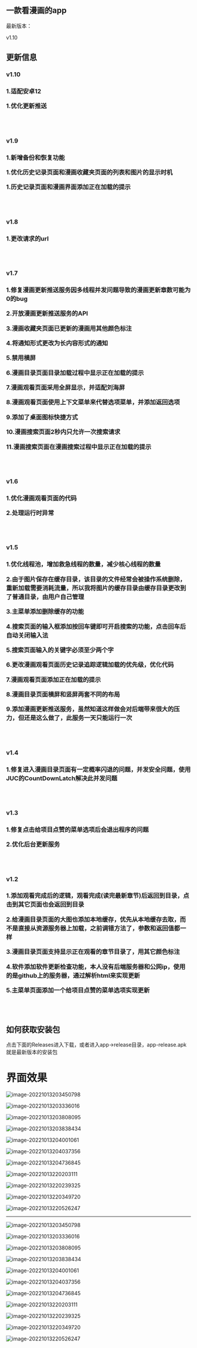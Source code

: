 ## 一款看漫画的app

最新版本：

<p id="12345678901234" class="12345678901234" cid="12345678901234">v1.10</p>



## 更新信息


### v1.10

<h3 id="1234567890v1.10">


<p>1.适配安卓12</p>
<p>1.优化更新推送</p>

</h3>



<br>

<br>


### v1.9

<h3 id="1234567890v1.9">


<p>1.新增备份和恢复功能</p>
<p>1.优化历史记录页面和漫画收藏夹页面的列表和图片的显示时机</p>
<p>1.历史记录页面和漫画界面添加正在加载的提示</p>

</h3>



<br>

<br>




### v1.8

<h3 id="1234567890v1.8">

<p>1.更改请求的url</p>


</h3>



<br>

<br>


### v1.7

<h3 id="1234567890v1.7">

<p>1.修复漫画更新推送服务因多线程并发问题导致的漫画更新章数可能为0的bug</p>

<p>2.开放漫画更新推送服务的API</p>

<p>3.漫画收藏夹页面已更新的漫画用其他颜色标注</p>

<p>4.将通知形式更改为长内容形式的通知</p>

<p>5.禁用横屏</p>

<p>6.漫画目录页面目录加载过程中显示正在加载的提示</p>

<p>7.漫画观看页面采用全屏显示，并适配刘海屏</p>

<p>8.漫画观看页面使用上下文菜单来代替选项菜单，并添加返回选项</p>

<p>9.添加了桌面图标快捷方式</p>

<p>10.漫画搜索页面2秒内只允许一次搜索请求</p>

<p>11.漫画搜索页面在漫画搜索过程中显示正在加载的提示</p>



</h3>



<br>

<br>




### v1.6

<h3 id="1234567890v1.6">

<p>1.优化漫画观看页面的代码</p>

<p>2.处理运行时异常</p>



</h3>



<br>

<br>



### v1.5


<h3 id="1234567890v1.5">

<p>1.优化线程池，增加救急线程的数量，减少核心线程的数量</p>

<p>2.由于图片保存在缓存目录，该目录的文件经常会被操作系统删除，重新加载需要消耗流量，所以我将图片的缓存目录由缓存目录更改到了普通目录，由用户自己管理</p>

<p>3.主菜单添加删除缓存的功能</p>

<p>4.搜索页面的输入框添加按回车键即可开启搜索的功能，点击回车后自动关闭输入法</p>

<p>5.搜索页面输入的关键字必须至少两个字</p>

<p>6.更改漫画观看页面历史记录追踪逻辑加载的优先级，优化代码</p>

<p>7.漫画观看页面添加正在加载的提示</p>

<p>8.漫画目录页面横屏和竖屏两套不同的布局</p>

<p>9.添加漫画更新推送服务，虽然知道这样做会对后端带来很大的压力，但还是这么做了，此服务一天只能运行一次</p>

</h3>


<br>

<br>




### v1.4


<h3 id="1234567890v1.4">

<p>1.修复进入漫画目录页面有一定概率闪退的问题，并发安全问题，使用JUC的CountDownLatch解决此并发问题</p>

</h3>


<br>

<br>

### v1.3


<h3 id="1234567890v1.3">

<p>1.修复点击给项目点赞的菜单选项后会退出程序的问题</p>

<p>2.优化后台更新服务</p>

</h3>


<br>

<br>

### v1.2

<h3 id="1234567890v1.2">

<p>1.添加观看完成后的逻辑，观看完成(读完最新章节)后返回到目录，点击到其它页面也会返回到目录</p>

<p>2.给漫画目录页面的大图也添加本地缓存，优先从本地缓存去取，而不是直接从资源服务器上加载，之前调错方法了，参数和返回值都一样</p>

<p>3.漫画目录页面支持显示正在观看的章节目录了，用其它颜色标注</p>

<p>4.软件添加软件更新检查功能，本人没有后端服务器和公网ip，使用的是github上的服务器，通过解析html来实现更新</p>

<p>5.主菜单页面添加一个给项目点赞的菜单选项实现更新</p>


</h3>

<br>

<br>

## 如何获取安装包

点击下面的Releases进入下载，或者进入app->release目录，app-release.apk就是最新版本的安装包



# 界面效果



![image-20221013203450798](img/readme/image-20221013203450798.png)



![image-20221013203336016](img/readme/image-20221013203336016.png)



![image-20221013203808095](img/readme/image-20221013203808095.png)



![image-20221013203838434](img/readme/image-20221013203838434.png)



![image-20221013204001061](img/readme/image-20221013204001061.png)



![image-20221013204037356](img/readme/image-20221013204037356.png)



![image-20221013204736845](img/readme/image-20221013204736845.png)



![image-20221013220203111](img/readme/image-20221013220203111.png)



![image-20221013220239325](img/readme/image-20221013220239325.png)



![image-20221013220349720](img/readme/image-20221013220349720.png)



![image-20221013220526247](img/readme/image-20221013220526247.png)




---

![image-20221013203450798](https://gitee.com/mao124/CartoonApp/raw/master/img/readme/image-20221013203450798.png)



![image-20221013203336016](https://gitee.com/mao124/CartoonApp/raw/master/img/readme/image-20221013203336016.png)



![image-20221013203808095](https://gitee.com/mao124/CartoonApp/raw/master/img/readme/image-20221013203808095.png)



![image-20221013203838434](https://gitee.com/mao124/CartoonApp/raw/master/img/readme/image-20221013203838434.png)



![image-20221013204001061](https://gitee.com/mao124/CartoonApp/raw/master/img/readme/image-20221013204001061.png)



![image-20221013204037356](https://gitee.com/mao124/CartoonApp/raw/master/img/readme/image-20221013204037356.png)



![image-20221013204736845](https://gitee.com/mao124/CartoonApp/raw/master/img/readme/image-20221013204736845.png)



![image-20221013220203111](https://gitee.com/mao124/CartoonApp/raw/master/img/readme/image-20221013220203111.png)



![image-20221013220239325](https://gitee.com/mao124/CartoonApp/raw/master/img/readme/image-20221013220239325.png)



![image-20221013220349720](https://gitee.com/mao124/CartoonApp/raw/master/img/readme/image-20221013220349720.png)



![image-20221013220526247](https://gitee.com/mao124/CartoonApp/raw/master/img/readme/image-20221013220526247.png)